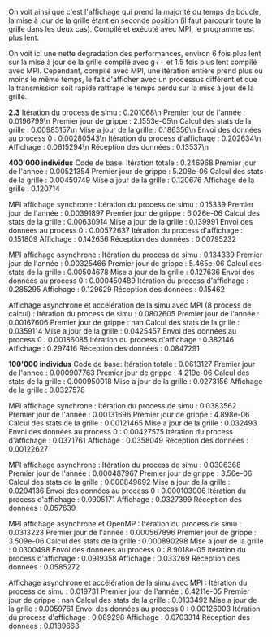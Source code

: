 

On voit ainsi que c'est l'affichage qui prend la majorité du temps de boucle, la mise à jour de la grille étant en seconde position (il faut parcourir toute la grille dans les deux cas). Compilé et exécuté avec MPI, le programme est plus lent.

On voit ici une nette dégradation des performances, environ 6 fois plus lent sur la mise à jour de la grille compilé avec g++ et 1.5 fois plus lent compilé avec MPI. Cependant, compilé avec MPI, une itération entière prend plus ou moins le même temps, le fait d'afficher avec un processus différent et que la transmission soit rapide rattrape le temps perdu sur la mise à jour de la grille. 

**2.3**
Itération du process de simu : 0.201068\n
Premier jour de l'année : 0.0196799\n
Premier jour de grippe : 2.1553e-05\n
Calcul des stats de la grille : 0.00985157\n
Mise a jour de la grille : 0.186356\n
Envoi des données au process 0 : 0.00280543\n
Itération du process d'affichage : 0.202634\n
Affichage : 0.0615294\n
Réception des données : 0.13537\n


**400'000 individus**
Code de base:
Itération totale : 0.246968
Premier jour de l'annee : 0.00521354
Premier jour de grippe : 5.208e-06
Calcul des stats de la grille : 0.00450749
Mise a jour de la grille : 0.120676
Affichage de la grille : 0.120714

MPI affichage synchrone : 
Itération du process de simu : 0.15339
Premier jour de l'année : 0.00391897
Premier jour de grippe : 6.026e-06
Calcul des stats de la grille : 0.00630914
Mise a jour de la grille : 0.139991
Envoi des données au process 0 : 0.00572637
Itération du process d'affichage : 0.151809
Affichage : 0.142656
Réception des données : 0.00795232

MPI affichage asynchrone :
Itération du process de simu : 0.134339
Premier jour de l'année : 0.00325466
Premier jour de grippe : 5.465e-06
Calcul des stats de la grille : 0.00504678
Mise a jour de la grille : 0.127636
Envoi des données au process 0 : 0.000450489
Itération du process d'affichage : 0.285295
Affichage : 0.129629
Réception des données : 0.15462

Affichage asynchrone et accélération de la simu avec MPI (8 process de calcul) :
Itération du process de simu : 0.0802605
Premier jour de l'année : 0.00167606
Premier jour de grippe : nan
Calcul des stats de la grille : 0.0359114
Mise a jour de la grille : 0.0425457
Envoi des données au process 0 : 0.00186085
Itération du process d'affichage : 0.382146
Affichage : 0.297416
Réception des données : 0.0847291

**100'000 individus**
Code de base:
Itération totale : 0.0613127
Premier jour de l'annee : 0.000907763
Premier jour de grippe : 4.219e-06
Calcul des stats de la grille : 0.000950018
Mise a jour de la grille : 0.0273156
Affichage de la grille : 0.0327578

MPI affichage synchrone : 
Itération du process de simu : 0.0383562
Premier jour de l'année : 0.00131696
Premier jour de grippe : 4.898e-06
Calcul des stats de la grille : 0.00121465
Mise a jour de la grille : 0.032493
Envoi des données au process 0 : 0.00427575
Itération du process d'affichage : 0.0371761
Affichage : 0.0358049
Réception des données : 0.00122627

MPI affichage asynchrone :
Itération du process de simu : 0.0306368
Premier jour de l'année : 0.000487967
Premier jour de grippe : 3.56e-06
Calcul des stats de la grille : 0.000849692
Mise a jour de la grille : 0.0294136
Envoi des données au process 0 : 0.000103006
Itération du process d'affichage : 0.0905171
Affichage : 0.0327399
Réception des données : 0.057639

MPI affichage asynchrone et OpenMP :
Itération du process de simu : 0.0313223
Premier jour de l'année : 0.000567896
Premier jour de grippe : 3.509e-06
Calcul des stats de la grille : 0.000890298
Mise a jour de la grille : 0.0300498
Envoi des données au process 0 : 8.9018e-05
Itération du process d'affichage : 0.0919358
Affichage : 0.033269
Réception des données : 0.0585272

Affichage asynchrone et accélération de la simu avec MPI :
Itération du process de simu : 0.019731
Premier jour de l'année : 6.4211e-05
Premier jour de grippe : nan
Calcul des stats de la grille : 0.0133492
Mise a jour de la grille : 0.0059761
Envoi des données au process 0 : 0.00126903
Itération du process d'affichage : 0.089298
Affichage : 0.0703314
Réception des données : 0.0189663
